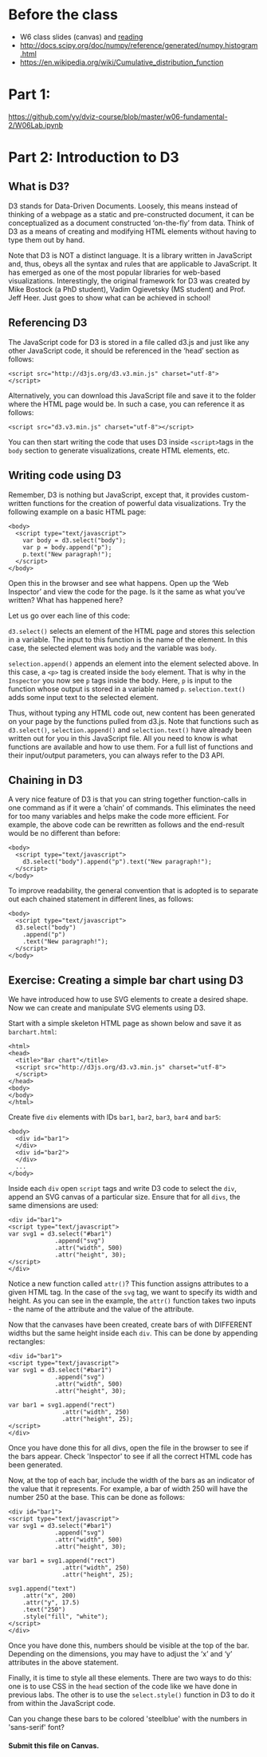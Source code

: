 # Before the class

- W6 class slides (canvas) and [reading](https://github.com/yy/dviz-course/blob/master/w06-fundamental-2/class.md#before-the-class)
- http://docs.scipy.org/doc/numpy/reference/generated/numpy.histogram.html
- https://en.wikipedia.org/wiki/Cumulative_distribution_function


# Part 1:

https://github.com/yy/dviz-course/blob/master/w06-fundamental-2/W06Lab.ipynb

# Part 2: Introduction to D3

## What is D3?

D3 stands for Data-Driven Documents. Loosely, this means instead of thinking of
a webpage as a static and pre-constructed document, it can be conceptualized as
a document constructed ‘on-the-fly’ from data. Think of D3 as a means of
creating and modifying HTML elements without having to type them out by hand.

Note that D3 is NOT a distinct language. It is a library written in JavaScript
and, thus, obeys all the syntax and rules that are applicable to JavaScript. It
has emerged as one of the most popular libraries for web-based visualizations.
Interestingly, the original framework for D3 was created by Mike Bostock (a PhD
student), Vadim Ogievetsky (MS student) and Prof. Jeff Heer. Just goes to show
what can be achieved in school!

## Referencing D3

The JavaScript code for D3 is stored in a file called d3.js and just like any
other JavaScript code, it should be referenced in the ‘head’ section as
follows:

    <script src="http://d3js.org/d3.v3.min.js" charset="utf-8">
    </script>

Alternatively, you can download this JavaScript file and save it to the folder
where the HTML page would be. In such a case, you can reference it as follows:

    <script src="d3.v3.min.js" charset="utf-8"></script>

You can then start writing the code that uses D3 inside `<script>`tags in the
`body` section to generate visualizations, create HTML elements, etc.

## Writing code using D3

Remember, D3 is nothing but JavaScript, except that, it provides custom-written
functions for the creation of powerful data visualizations. Try the following
example on a basic HTML page:

    <body>
      <script type="text/javascript">
        var body = d3.select("body");
        var p = body.append("p");
        p.text("New paragraph!");
      </script>
    </body>
 
Open this in the browser and see what happens. Open up the ‘Web Inspector’ and
view the code for the page. Is it the same as what you’ve written? What has
happened here?

Let us go over each line of this code:

`d3.select()` selects an element of the HTML page and stores this selection in
a variable. The input to this function is the name of the element. In this
case, the selected element was `body` and the variable was `body`. 

`selection.append()` appends an element into the element selected above. In
this case, a `<p>` tag is created inside the `body` element. That is why in the
`Inspector` you now see `p` tags inside the body. Here, `p` is input to the
function whose output is stored in a variable named `p`.  `selection.text()`
adds some input text to the selected element.

Thus, without typing any HTML code out, new content has been generated on your
page by the functions pulled from d3.js. Note that functions such as
`d3.select()`, `selection.append()` and `selection.text()` have already been
written out for you in this JavaScript file. All you need to know is what
functions are available and how to use them. For a full list of functions and
their input/output parameters, you can always refer to the D3 API. 

## Chaining in D3

A very nice feature of D3 is that you can string together function-calls in one
command as if it were a ‘chain’ of commands. This eliminates the need for too
many variables and helps make the code more efficient. For example, the above
code can be rewritten as follows and the end-result would be no different than
before:

    <body>
      <script type="text/javascript">
        d3.select("body").append("p").text("New paragraph!");
      </script>
    </body>

To improve readability, the general convention that is adopted is to separate
out each chained statement in different lines, as follows:

    <body>
      <script type="text/javascript">
      d3.select("body")
        .append("p")
        .text("New paragraph!");
      </script>
    </body>

## Exercise: Creating a simple bar chart using D3

We have introduced how to use SVG elements to create a desired shape. Now we
can create and manipulate SVG elements using D3.

Start with a simple skeleton HTML page as shown below and save it as
`barchart.html`:

    <html>
    <head>
      <title>"Bar chart"</title>
      <script src="http://d3js.org/d3.v3.min.js" charset="utf-8">
      </script>
    </head>
    <body>
    </body>
    </html>

Create five `div` elements with IDs `bar1`, `bar2`, `bar3`, `bar4` and `bar5`:

    <body>
      <div id="bar1">
      </div>
      <div id="bar2">
      </div>
      ...
    </body>

Inside each `div` open `script` tags and write D3 code to select the `div`,
append an SVG canvas of a particular size. Ensure that for all `divs`, the same
dimensions are used:

    <div id="bar1">
    <script type="text/javascript">
    var svg1 = d3.select("#bar1")
                 .append("svg")
                 .attr("width", 500)
                 .attr("height", 30);
    </script>
    </div>

Notice a new function called `attr()`? This function assigns attributes to a
given HTML tag. In the case of the `svg` tag, we want to specify its width and
height. As you can see in the example, the `attr()` function takes two inputs -
the name of the attribute and the value of the attribute.

Now that the canvases have been created, create bars of with DIFFERENT widths
but the same height inside each `div`. This can be done by appending
rectangles:

    <div id="bar1">
    <script type="text/javascript">
    var svg1 = d3.select("#bar1")
                 .append("svg")
                 .attr("width", 500)
                 .attr("height", 30);

    var bar1 = svg1.append("rect")
                   .attr("width", 250)
                   .attr("height", 25);
    </script>
    </div>


Once you have done this for all divs, open the file in the browser to see if
the bars appear. Check 'Inspector' to see if all the correct HTML code has been
generated.

Now, at the top of each bar, include the width of the bars as an indicator of
the value that it represents. For example, a bar of width 250 will have the
number 250 at the base. This can be done as follows:

    <div id="bar1">
    <script type="text/javascript">
    var svg1 = d3.select("#bar1")
                 .append("svg")
                 .attr("width", 500)
                 .attr("height", 30);

    var bar1 = svg1.append("rect")
                   .attr("width", 250)
                   .attr("height", 25);

    svg1.append("text")
        .attr("x", 200)
        .attr("y", 17.5)
        .text("250")
        .style("fill", "white");
    </script>
    </div>

Once you have done this, numbers should be visible at the top of the bar.
Depending on the dimensions, you may have to adjust the ‘x’ and ‘y’ attributes
in the above statement.

Finally, it is time to style all these elements. There are two ways to do this:
one is to use CSS in the `head` section of the code like we have done in
previous labs. The other is to use the `select.style()` function in D3 to do it
from within the JavaScript code.

 Can you change these bars to be colored 'steelblue' with the numbers in
 'sans-serif' font? 
 
#### Submit this file on Canvas.




